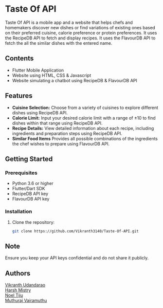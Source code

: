# Taste Of API

Taste Of API is a mobile app and a website that helps chefs and homemakers discover new dishes or find variations of existing ones based on their preferred cuisine, calorie preference or protein preferences. It uses the RecipeDB API to fetch and display recipes. It uses the FlavourDB API to fetch the all the similar dishes with the entered name.

## Contents

- Flutter Mobile Application
- Website using HTML, CSS & Javascript
- Website simulating a chatbot using RecipeDB & FlavourDB API

## Features

- **Cuisine Selection:** Choose from a variety of cuisines to explore different dishes using RecipeDB API.
- **Calorie Limit:** Input your desired calorie limit with a range of ±10 to find dishes within that range using RecipeDB API.
- **Recipe Details:** View detailed information about each recipe, including ingredients and preparation steps using RecipeDB API.
- **Similar Food Items** Provides all possible combinations of the ingredients the chef wishes to prepare using FlavourDB API.

## Getting Started

### Prerequisites

- Python 3.6 or higher
- Flutter/Dart SDK
- RecipeDB API key
- FlavourDB API key

### Installation

1. Clone the repository:

   ```bash
   git clone https://github.com/Vikranth3140/Taste-Of-API.git
   ```

## Note
Ensure you keep your API keys confidential and do not share it publicly.

## Authors
[Vikranth Udandarao](https://github.com/Vikranth3140)
\
[Harsh Mistry](https://github.com/FakePickle/)
\
[Noel Tiju](https://github.com/noeltiju/)
\
[Muthuraj Vairamuthu](https://github.com/Muthuraj-Vairamuthu)
